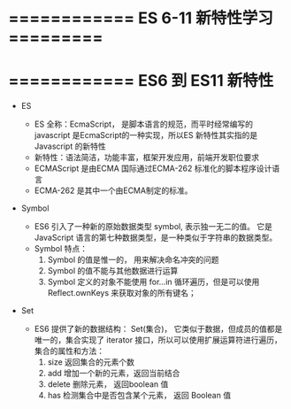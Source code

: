 # ============ ES 6-11 新特性学习 =========
# ============ ES6 到 ES11 新特性
* ES
    - ES 全称：EcmaScript， 是脚本语言的规范，而平时经常编写的 javascript 是EcmaScript的一种实现，所以ES 新特性其实指的是 Javascript 的新特性
    - 新特性：语法简洁，功能丰富，框架开发应用，前端开发职位要求
    - ECMAScript 是由ECMA 国际通过ECMA-262 标准化的脚本程序设计语言
    - ECMA-262 是其中一个由ECMA制定的标准。
* Symbol
    - ES6 引入了一种新的原始数据类型 symbol, 表示独一无二的值。 它是 JavaScript 语言的第七种数据类型，是一种类似于字符串的数据类型。
    - Symbol 特点： 
        1.  Symbol 的值是惟一的， 用来解决命名冲突的问题
        2. Symbol 的值不能与其他数据进行运算
        3. Symbol 定义的对象不能使用 for...in 循环遍历，但是可以使用 Reflect.ownKeys 来获取对象的所有键名；

* Set
    - ES6 提供了新的数据结构： Set(集合)， 它类似于数据，但成员的值都是唯一的，集合实现了 iterator 接口，所以可以使用扩展运算符进行遍历， 集合的属性和方法： 
        1. size 返回集合的元素个数
        2. add 增加一个新的元素，返回当前结合
        3. delete 删除元素， 返回boolean 值
        4. has 检测集合中是否包含某个元素， 返回 Boolean 值
        
